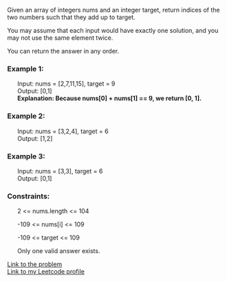 Given an array of integers nums and an integer target, return indices of the two numbers such that they add up to target.

You may assume that each input would have exactly one solution, and you may not use the same element twice.

You can return the answer in any order.

 

<h3>Example 1:</h3>
<ul>Input: nums = [2,7,11,15], target = 9<br>
Output: [0,1]<br>
<strong>Explanation: Because nums[0] + nums[1] == 9, we return [0, 1].</strong></ul>

<h3>Example 2:</h3>
<ul>Input: nums = [3,2,4], target = 6<br>
Output: [1,2]</ul>

<h3>Example 3:</h3>
<ul>Input: nums = [3,3], target = 6<br>
Output: [0,1]</ul>
 

<h3>Constraints:</h3>

<ul>2 <= nums.length <= 104</ul>
<ul>-109 <= nums[i] <= 109</ul>
<ul>-109 <= target <= 109</ul>
<ul>Only one valid answer exists.
</ul>

<a href="https://leetcode.com/problems/two-sum/description/">Link to the problem<br></a>
<a href="https://leetcode.com/Nicolasponge/">Link to my Leetcode profile</a>

